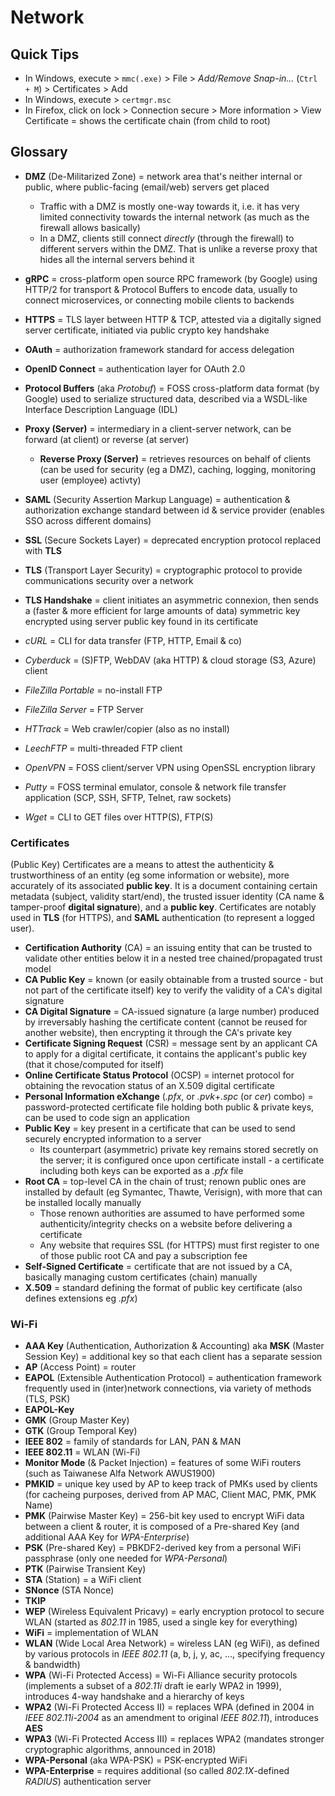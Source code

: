 # Network

## Quick Tips

* In Windows, execute > `mmc(.exe)` > File > _Add/Remove Snap-in…_ (`Ctrl + M`) > Certificates > Add
* In Windows, execute > `certmgr.msc`
* In Firefox, click on lock > Connection secure > More information > View Certificate = shows the certificate chain (from child to root)

## Glossary

* **DMZ** (De-Militarized Zone) = network area that's neither internal or public, where public-facing (email/web) servers get placed
  * Traffic with a DMZ is mostly one-way towards it, i.e. it has very limited connectivity towards the internal network (as much as the firewall allows basically)
  * In a DMZ, clients still connect _directly_ (through the firewall) to different servers within the DMZ. That is unlike a reverse proxy that hides all the internal servers behind it
* **gRPC** = cross-platform open source RPC framework (by Google) using HTTP/2 for transport & Protocol Buffers to encode data, usually to connect microservices, or connecting mobile clients to backends
* **HTTPS** = TLS layer between HTTP & TCP, attested via a digitally signed server certificate, initiated via public crypto key handshake
* **OAuth** = authorization framework standard for access delegation
* **OpenID Connect** = authentication layer for OAuth 2.0
* **Protocol Buffers** (aka _Protobuf_) = FOSS cross-platform data format (by Google) used to serialize structured data, described via a WSDL-like Interface Description Language (IDL)
* **Proxy (Server)** = intermediary in a client-server network, can be forward (at client) or reverse (at server)
  * **Reverse Proxy (Server)** = retrieves resources on behalf of clients (can be used for security (eg a DMZ), caching, logging, monitoring user (employee) activty)
* **SAML** (Security Assertion Markup Language) = authentication & authorization exchange standard between id & service provider (enables SSO across different domains)
* **SSL** (Secure Sockets Layer) = deprecated encryption protocol replaced with **TLS**
* **TLS** (Transport Layer Security) = cryptographic protocol to provide communications security over a network
* **TLS Handshake** = client initiates an asymmetric connexion, then sends a (faster & more efficient for large amounts of data) symmetric key encrypted using server public key found in its certificate

* _cURL_ = CLI for data transfer (FTP, HTTP, Email & co)
* _Cyberduck_ = (S)FTP, WebDAV (aka HTTP) & cloud storage (S3, Azure) client
* _FileZilla Portable_ = no-install FTP
* _FileZilla Server_ = FTP Server
* _HTTrack_ = Web crawler/copier (also as no install)
* _LeechFTP_ = multi-threaded FTP client
* _OpenVPN_ = FOSS client/server VPN using OpenSSL encryption library
* _Putty_ = FOSS terminal emulator, console & network file transfer application (SCP, SSH, SFTP, Telnet, raw sockets)
* _Wget_ = CLI to GET files over HTTP(S), FTP(S)

### Certificates

(Public Key) Certificates are a means to attest the authenticity & trustworthiness of an entity (eg some information or website), more accurately of its associated **public key**.
It is a document containing certain metadata (subject, validity start/end), the trusted issuer identity (CA name & tamper-proof **digital signature**), and a **public key**.
Certificates are notably used in **TLS** (for HTTPS), and **SAML** authentication (to represent a logged user).

* **Certification Authority** (CA) = an issuing entity that can be trusted to validate other entities below it in a nested tree chained/propagated trust model
* **CA Public Key** = known (or easily obtainable from a trusted source - but not part of the certificate itself) key to verify the validity of a CA's digital signature
* **CA Digital Signature** = CA-issued signature (a large number) produced by irreversably hashing the certificate content (cannot be reused for another website), then encrypting it through the CA's private key
* **Certificate Signing Request** (CSR) = message sent by an applicant CA to apply for a digital certificate, it contains the applicant's public key (that it chose/computed for itself)
* **Online Certificate Status Protocol** (OCSP) = internet protocol for obtaining the revocation status of an X.509 digital certificate
* **Personal Information eXchange** (_.pfx_, or _.pvk_+_.spc_ (or _cer_) combo) = password-protected certificate file holding both public & private keys, can be used to code sign an application
* **Public Key** = key present in a certificate that can be used to send securely encrypted information to a server
  * Its counterpart (asymmetric) private key remains stored secretly on the server; it is configured once upon certificate install - a certificate including both keys can be exported as a _.pfx_ file
* **Root CA** = top-level CA in the chain of trust; renown public ones are installed by default (eg Symantec, Thawte, Verisign), with more that can be installed locally manually
  * Those renown authorities are assumed to have performed some authenticity/integrity checks on a website before delivering a certificate
  * Any website that requires SSL (for HTTPS) must first register to one of those public root CA and pay a subscription fee
* **Self-Signed Certificate** = certificate that are not issued by a CA, basically managing custom certificates (chain) manually
* **X.509** = standard defining the format of public key certificate (also defines extensions eg _.pfx_)

### Wi-Fi

* **AAA Key** (Authentication, Authorization & Accounting) aka **MSK** (Master Session Key) = additional key so that each client has a separate session
* **AP** (Access Point) = router
* **EAPOL** (Extensible Authentication Protocol) = authentication framework frequently used in (inter)network connections, via variety of methods (TLS, PSK)
* **EAPOL-Key**
* **GMK** (Group Master Key)
* **GTK** (Group Temporal Key)
* **IEEE 802** = family of standards for LAN, PAN & MAN
* **IEEE 802.11** = WLAN (Wi-Fi)
* **Monitor Mode** (& Packet Injection) = features of some WiFi routers (such as Taiwanese Alfa Network AWUS1900)
* **PMKID** = unique key used by AP to keep track of PMKs used by clients (for cacheing purposes, derived from AP MAC, Client MAC, PMK, PMK Name)
* **PMK** (Pairwise Master Key) = 256-bit key used to encrypt WiFi data between a client & router, it is composed of a Pre-shared Key (and additional AAA Key for _WPA-Enterprise_)
* **PSK** (Pre-shared Key) = PBKDF2-derived key from a personal WiFi passphrase (only one needed for _WPA-Personal_)
* **PTK** (Pairwise Transient Key)
* **STA** (Station) = a WiFi client
* **SNonce** (STA Nonce)
* **TKIP**
* **WEP** (Wireless Equivalent Pricavy) = early encryption protocol to secure WLAN (started as _802.11_ in 1985, used a single key for everything)
* **WiFi** = implementation of WLAN
* **WLAN** (Wide Local Area Network) = wireless LAN (eg WiFi), as defined by various protocols in _IEEE 802.11_ (a, b, j, y, ac, …, specifying frequency & bandwidth)
* **WPA** (Wi-Fi Protected Access) = Wi-Fi Alliance security protocols (implements a subset of a _802.11i_ draft ie early WPA2 in 1999), introduces 4-way handshake and a hierarchy of keys
* **WPA2** (Wi-Fi Protected Access II) = replaces WPA (defined in 2004 in _IEEE 802.11i-2004_ as an amendment to original _IEEE 802.11_), introduces **AES**
* **WPA3** (Wi-Fi Protected Access III) = replaces WPA2 (mandates stronger cryptographic algorithms, announced in 2018)
* **WPA-Personal** (aka WPA-PSK) = PSK-encrypted WiFi
* **WPA-Enterprise** = requires additional (so called _802.1X_-defined _RADIUS_) authentication server
